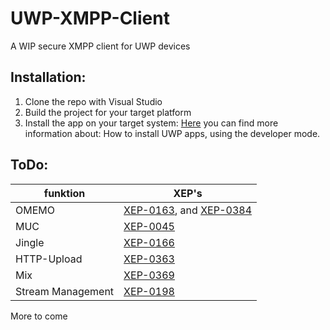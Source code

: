 # UWP-XMPP-Client
A WIP secure XMPP client for UWP devices

## Installation:
1. Clone the repo with Visual Studio
2. Build the project for your target platform
3. Install the app on your target system:
[Here](https://docs.microsoft.com/en-us/windows/uwp/get-started/enable-your-device-for-development) you can find more information about: How to install UWP apps, using the developer mode.

## ToDo:



| funktion      | XEP's           |
| ------------- |-------------|
| OMEMO        | [XEP-0163](https://xmpp.org/extensions/xep-0163.html "XEP-0163"), and [XEP-0384](https://xmpp.org/extensions/xep-0384.html "XEP-0384") |
| MUC               | [XEP-0045](https://xmpp.org/extensions/xep-0045.html "XEP-0045")                                                                      |
| Jingle            | [XEP-0166](https://xmpp.org/extensions/xep-0166.html "XEP-0166")                                                                      |
| HTTP-Upload       | [XEP-0363](https://xmpp.org/extensions/xep-0363.html "XEP-0363")                                                                      |
| Mix               | [XEP-0369](https://xmpp.org/extensions/xep-0369.html "XEP-0369")                                                                      |
| Stream Management | [XEP-0198](https://xmpp.org/extensions/xep-0198.html "XEP-0198")                                                                      |

More to come
